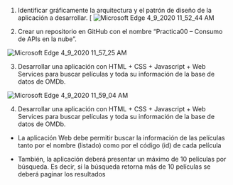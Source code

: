 
1. Identificar gráficamente la arquitectura y el patrón de diseño de la aplicación a desarrollar.
[
![Microsoft Edge 4_9_2020 11_52_44 AM](https://user-images.githubusercontent.com/46872883/78920270-c213a700-7a58-11ea-9c03-abdf797a7851.png)



2. Crear un repositorio en GitHub con el nombre “Practica00 – Consumo de APIs en la nube”.

![Microsoft Edge 4_9_2020 11_57_25 AM](https://user-images.githubusercontent.com/46872883/78920666-5a119080-7a59-11ea-854c-d028f9eb2cbe.png)


3. Desarrollar una aplicación con HTML + CSS + Javascript + Web Services para buscar películas y toda su información de la base de datos de OMDb.  

![Microsoft Edge 4_9_2020 11_59_04 AM](https://user-images.githubusercontent.com/46872883/78920831-a1981c80-7a59-11ea-91f0-7eacab64f24d.png)

4. Desarrollar una aplicación con HTML + CSS + Javascript + Web Services para buscar películas y toda su información de la base de datos de OMDb.  




- La aplicación Web debe permitir buscar la información de las películas tanto por el nombre (listado) como por el código (id) de cada película




- También, la aplicación deberá presentar un máximo de 10 películas por búsqueda. Es decir, si la búsqueda retorna más de 10 películas se deberá paginar los resultados












